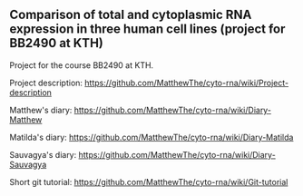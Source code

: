 ## Comparison of total and cytoplasmic RNA expression in three human cell lines (project for BB2490 at KTH)

Project for the course BB2490 at KTH.

Project description: https://github.com/MatthewThe/cyto-rna/wiki/Project-description

Matthew's diary: https://github.com/MatthewThe/cyto-rna/wiki/Diary-Matthew

Matilda's diary: https://github.com/MatthewThe/cyto-rna/wiki/Diary-Matilda

Sauvagya's diary: https://github.com/MatthewThe/cyto-rna/wiki/Diary-Sauvagya

Short git tutorial: https://github.com/MatthewThe/cyto-rna/wiki/Git-tutorial
